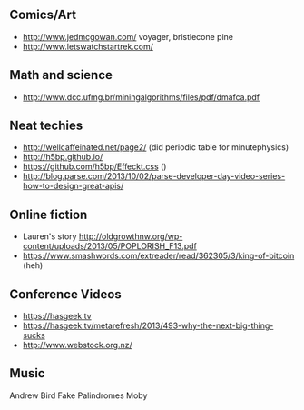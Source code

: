 ## Comics/Art

 - http://www.jedmcgowan.com/ voyager, bristlecone pine
 - http://www.letswatchstartrek.com/

## Math and science

 - http://www.dcc.ufmg.br/miningalgorithms/files/pdf/dmafca.pdf

## Neat techies

 - http://wellcaffeinated.net/page2/ (did periodic table for minutephysics)
 - http://h5bp.github.io/
 - https://github.com/h5bp/Effeckt.css ()
 - http://blog.parse.com/2013/10/02/parse-developer-day-video-series-how-to-design-great-apis/

## Online fiction

 - Lauren's story http://oldgrowthnw.org/wp-content/uploads/2013/05/POPLORISH_F13.pdf
 - https://www.smashwords.com/extreader/read/362305/3/king-of-bitcoin (heh)

## Conference Videos

 - https://hasgeek.tv
 - https://hasgeek.tv/metarefresh/2013/493-why-the-next-big-thing-sucks
 - http://www.webstock.org.nz/

## Music

Andrew Bird Fake Palindromes
Moby